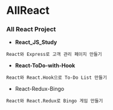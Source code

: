 # AllReact
### All React Project

- <b>React_JS_Study</b>
```
React와 Express로 고객 관리 페이지 만들기
```

- <b>React-ToDo-with-Hook</b>
```
React와 React.Hook으로 To-Do List 만들기
```

- React-Redux-Bingo
```
React와 React.Redux로 Bingo 게임 만들기
```